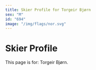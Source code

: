 ```yaml
---
title: Skier Profile for Torgeir Bjørn
sex: "M"
id: "694"
image: "/img/flags/nor.svg" 
---
```


# Skier Profile

This page is for: Torgeir Bjørn.
    
